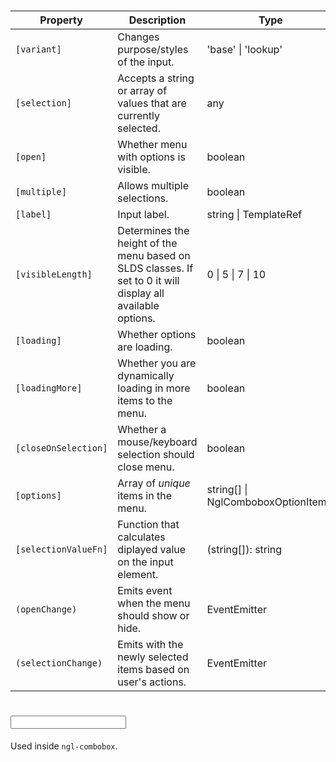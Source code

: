 # <ngl-combobox>

| Property | Description | Type | Default |
| -------- | ----------- | ---- | ------- |
| `[variant]` | Changes purpose/styles of the input. | 'base' \| 'lookup' | 'base' |
| `[selection]` | Accepts a string or array of values that are currently selected. | any | |
| `[open]` | Whether menu with options is visible. | boolean | false |
| `[multiple]` | Allows multiple selections. | boolean | false |
| `[label]` | Input label. | string \| TemplateRef | |
| `[visibleLength]` | Determines the height of the menu based on SLDS classes. If set to 0 it will display all available options. | 0 \| 5 \| 7 \| 10 | 5 |
| `[loading]` | Whether options are loading. | boolean | false |
| `[loadingMore]` | Whether you are dynamically loading in more items to the menu. | boolean | false |
| `[closeOnSelection]` | Whether a mouse/keyboard selection should close menu. | boolean | true |
| `[options]` | Array of *unique* items in the menu. | string[] \| NglComboboxOptionItem[] | |
| `[selectionValueFn]` | Function that calculates diplayed value on the input element. | (string[]): string | Function |
| `(openChange)` | Emits event when the menu should show or hide. | EventEmitter<boolean> | |
| `(selectionChange)` | Emits with the newly selected items based on user's actions. | EventEmitter | |

# <input nglCombobox>

Used inside `ngl-combobox`.